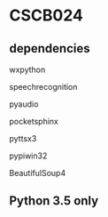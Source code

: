 # CSCB024
## dependencies
wxpython

speechrecognition

pyaudio

pocketsphinx

pyttsx3

pypiwin32

BeautifulSoup4

## Python 3.5 only

